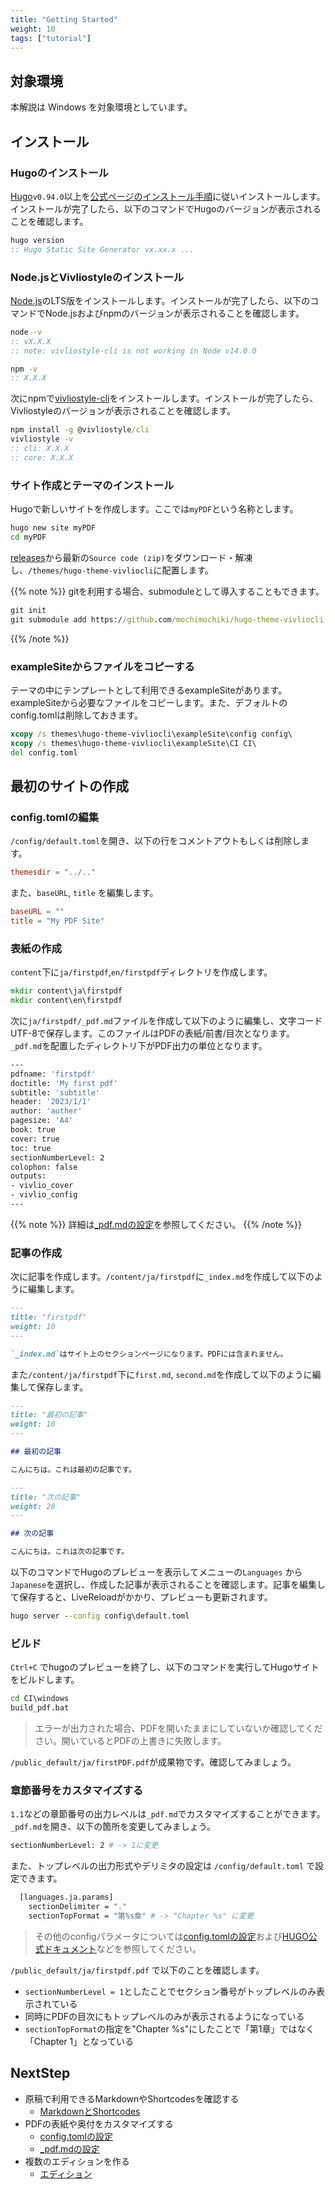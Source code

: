 ```yaml
---
title: "Getting Started"
weight: 10
tags: ["tutorial"]
---
```


## 対象環境

本解説は Windows を対象環境としています。

## インストール

### Hugoのインストール

[Hugo](https://gohugo.io/)`v0.94.0`以上を[公式ページのインストール手順](https://gohugo.io/installation/windows/)に従いインストールします。インストールが完了したら、以下のコマンドでHugoのバージョンが表示されることを確認します。

```bat
hugo version
:: Hugo Static Site Generator vx.xx.x ...
```

### Node.jsとVivliostyleのインストール

[Node.js](https://nodejs.org/ja/)のLTS版をインストールします。インストールが完了したら、以下のコマンドでNode.jsおよびnpmのバージョンが表示されることを確認します。

```bat
node -v
:: vX.X.X
:: note: vivliostyle-cli is not working in Node v14.0.0

npm -v
:: X.X.X
```

次にnpmで[vivliostyle-cli](https://github.com/vivliostyle/vivliostyle-cli)をインストールします。インストールが完了したら、Vivliostyleのバージョンが表示されることを確認します。

```bat
npm install -g @vivliostyle/cli
vivliostyle -v
:: cli: X.X.X
:: core: X.X.X
```

### サイト作成とテーマのインストール

Hugoで新しいサイトを作成します。ここでは`myPDF`という名称とします。

```bat
hugo new site myPDF
cd myPDF
```

[releases](https://github.com/mochimochiki/hugo-theme-vivliocli/releases)から最新の`Source code (zip)`をダウンロード・解凍し、`/themes/hugo-theme-vivliocli`に配置します。

{{% note %}}
gitを利用する場合、submoduleとして導入することもできます。

```bat
git init
git submodule add https://github.com/mochimochiki/hugo-theme-vivliocli themes/hugo-theme-vivliocli
```
{{% /note %}}

### exampleSiteからファイルをコピーする

テーマの中にテンプレートとして利用できるexampleSiteがあります。exampleSiteから必要なファイルをコピーします。また、デフォルトのconfig.tomlは削除しておきます。

```bat
xcopy /s themes\hugo-theme-vivliocli\exampleSite\config config\
xcopy /s themes\hugo-theme-vivliocli\exampleSite\CI CI\
del config.toml
```

## 最初のサイトの作成

### config.tomlの編集

`/config/default.toml`を開き、以下の行をコメントアウトもしくは削除します。

```toml
themesdir = "../.."
```

また、`baseURL`, `title` を編集します。

```toml
baseURL = ""
title = "My PDF Site"
```

### 表紙の作成

`content`下に`ja/firstpdf`,`en/firstpdf`ディレクトリを作成します。

```bat
mkdir content\ja\firstpdf
mkdir content\en\firstpdf
```

次に`ja/firstpdf/_pdf.md`ファイルを作成して以下のように編集し、文字コードUTF-8で保存します。このファイルはPDFの表紙/前書/目次となります。`_pdf.md`を配置したディレクトリ下がPDF出力の単位となります。

```bash
---
pdfname: 'firstpdf'
doctitle: 'My first pdf'
subtitle: 'subtitle'
header: '2023/1/1'
author: 'auther'
pagesize: 'A4'
book: true
cover: true
toc: true
sectionNumberLevel: 2
colophon: false
outputs:
- vivlio_cover
- vivlio_config
---
```

{{% note %}}
詳細は[_pdf.mdの設定](./pdfconfig.html)を参照してください。
{{% /note %}}

### 記事の作成

次に記事を作成します。`/content/ja/firstpdf`に`_index.md`を作成して以下のように編集します。

```md
---
title: "firstpdf"
weight: 10
---

`_index.md`はサイト上のセクションページになります。PDFには含まれません。
```

また`/content/ja/firstpdf`下に`first.md`, `second.md`を作成して以下のように編集して保存します。

```md
---
title: "最初の記事"
weight: 10
---

## 最初の記事

こんにちは。これは最初の記事です。
```

```md
---
title: "次の記事"
weight: 20
---

## 次の記事

こんにちは。これは次の記事です。
```

以下のコマンドでHugoのプレビューを表示してメニューの`Languages` から`Japanese`を選択し、作成した記事が表示されることを確認します。記事を編集して保存すると、LiveReloadがかかり、プレビューも更新されます。

```bat
hugo server --config config\default.toml
```

### ビルド

`Ctrl+C` でhugoのプレビューを終了し、以下のコマンドを実行してHugoサイトをビルドします。

```bat
cd CI\windows
build_pdf.bat
```

> エラーが出力された場合、PDFを開いたままにしていないか確認してください。開いているとPDFの上書きに失敗します。

`/public_default/ja/firstPDF.pdf`が成果物です。確認してみましょう。

### 章節番号をカスタマイズする

`1.1`などの章節番号の出力レベルは`_pdf.md`でカスタマイズすることができます。`_pdf.md`を開き、以下の箇所を変更してみましょう。

```bash
sectionNumberLevel: 2 # -> 1に変更
```

また、トップレベルの出力形式やデリミタの設定は `/config/default.toml` で設定できます。

```bash
  [languages.ja.params]
    sectionDelimiter = "."
    sectionTopFormat = "第%s章" # -> "Chapter %s" に変更
```

> その他のconfigパラメータについては[config.tomlの設定](./config.html)および[HUGO公式ドキュメント](https://gohugo.io/getting-started/configuration/)などを参照してください。

`/public_default/ja/firstpdf.pdf` で以下のことを確認します。

* `sectionNumberLevel = 1`としたことでセクション番号がトップレベルのみ表示されている
* 同時にPDFの目次にもトップレベルのみが表示されるようになっている
* `sectionTopFormat`の指定を"Chapter %s"にしたことで「第1章」ではなく「Chapter 1」となっている

## NextStep

* 原稿で利用できるMarkdownやShortcodesを確認する
  * [MarkdownとShortcodes](./MarkdownShowcase.html)
* PDFの表紙や奥付をカスタマイズする
  * [config.tomlの設定](./config.html)
  * [_pdf.mdの設定](./pdfconfig.html)
* 複数のエディションを作る
  * [エディション](./edition.html)

